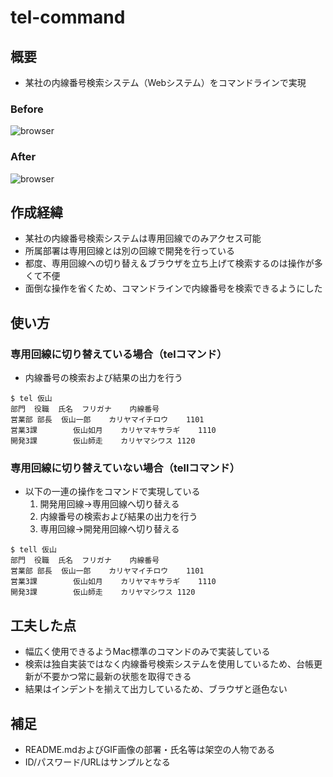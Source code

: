 # tel-command

## 概要

- 某社の内線番号検索システム（Webシステム）をコマンドラインで実現

### Before

![browser](https://raw.github.com/wiki/fujisii/tel-command/images/browser.gif)

### After

![browser](https://raw.github.com/wiki/fujisii/tel-command/images/command.gif)

## 作成経緯

- 某社の内線番号検索システムは専用回線でのみアクセス可能
- 所属部署は専用回線とは別の回線で開発を行っている
- 都度、専用回線への切り替え＆ブラウザを立ち上げて検索するのは操作が多くて不便
- 面倒な操作を省くため、コマンドラインで内線番号を検索できるようにした

## 使い方

### 専用回線に切り替えている場合（telコマンド）

- 内線番号の検索および結果の出力を行う

```shell
$ tel 仮山
部門	役職	氏名	フリガナ	内線番号
営業部	部長	仮山一郎	カリヤマイチロウ	1101
営業3課		仮山如月	カリヤマキサラギ	1110
開発3課		仮山師走	カリヤマシワス	1120
```

### 専用回線に切り替えていない場合（tellコマンド）

- 以下の一連の操作をコマンドで実現している
	1. 開発用回線→専用回線へ切り替える
	2. 内線番号の検索および結果の出力を行う
	3. 専用回線→開発用回線へ切り替える

```shell
$ tell 仮山
部門	役職	氏名	フリガナ	内線番号
営業部	部長	仮山一郎	カリヤマイチロウ	1101
営業3課		仮山如月	カリヤマキサラギ	1110
開発3課		仮山師走	カリヤマシワス	1120
```

## 工夫した点

- 幅広く使用できるようMac標準のコマンドのみで実装している
- 検索は独自実装ではなく内線番号検索システムを使用しているため、台帳更新が不要かつ常に最新の状態を取得できる
- 結果はインデントを揃えて出力しているため、ブラウザと遜色ない

## 補足

- README.mdおよびGIF画像の部署・氏名等は架空の人物である
- ID/パスワード/URLはサンプルとなる
